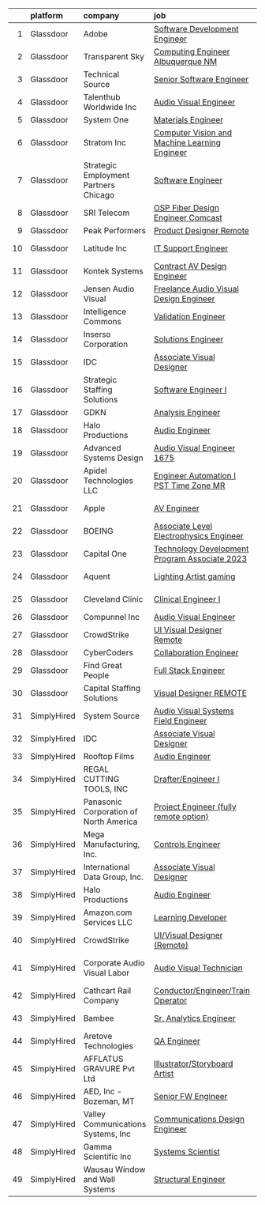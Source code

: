 

|    | platform    | company                                 | job                                                                                                                                                                                                                                                                                                                                                                                                                                                                                                                                                                                                                                                                                                                                                                                                                                                                                                                                                                                                                                                                                                                                                                                                                                                                                                                                                                                                                                                                       | update_time   | location                   |
|---:|:------------|:----------------------------------------|:--------------------------------------------------------------------------------------------------------------------------------------------------------------------------------------------------------------------------------------------------------------------------------------------------------------------------------------------------------------------------------------------------------------------------------------------------------------------------------------------------------------------------------------------------------------------------------------------------------------------------------------------------------------------------------------------------------------------------------------------------------------------------------------------------------------------------------------------------------------------------------------------------------------------------------------------------------------------------------------------------------------------------------------------------------------------------------------------------------------------------------------------------------------------------------------------------------------------------------------------------------------------------------------------------------------------------------------------------------------------------------------------------------------------------------------------------------------------------|:--------------|:---------------------------|
|  1 | Glassdoor   | Adobe                                   | [Software Development Engineer](https://www.glassdoor.com/partner/jobListing.htm?pos=130&ao=1136043&s=58&guid=0000018224b75659a37af178f29b41df&src=GD_JOB_AD&t=SR&vt=w&cs=1_f65aafaa&cb=1658473371693&jobListingId=1008020185152&jrtk=3-0-1g8ibell2kf0q801-1g8ibellhghqh800-d58036db31795b1c-)                                                                                                                                                                                                                                                                                                                                                                                                                                                                                                                                                                                                                                                                                                                                                                                                                                                                                                                                                                                                                                                                                                                                                                            | 24h           | San Jose, CA               |
|  2 | Glassdoor   | Transparent Sky                         | [Computing Engineer   Albuquerque NM](https://www.glassdoor.com/partner/jobListing.htm?pos=103&ao=1110586&s=58&guid=0000018224b75659a37af178f29b41df&src=GD_JOB_AD&t=SR&vt=w&ea=1&cs=1_823adeff&cb=1658473371689&jobListingId=1008015048303&cpc=FAD720BB8CCCB15B&jrtk=3-0-1g8ibell2kf0q801-1g8ibellhghqh800-527aba170354194c--6NYlbfkN0DAwgduWqBP7ymGN-lTADpinz2i-23XbRAyg5ywqS-MDfYRIU0B2snN7-Gbrq2bbKXPeYscNOediQJxIrrKsXyAK3kLd2jdt048bQALXiUXUwImFaBM-DOdcO2xYP0TOisoCu3LDOSAtQNZ5w5kvI3sz-Z9DQQPLSSPILCKKYzp7Z8IR37CeATlxZZRWqxxRs9QeyXyznR_8pkQA6D4mwK4ufOyRkHDNTxO90npiEG1UnuvLlqAiYbSC67GOot3_knf40nRMptwnoxSWTC5YO8gKtYTvZ7gpn6rGFwGqLd9A7Jt0AyJhrqRDMFHWHVlY1knVxovGp6-Ktp3elfSwagj0mbw3evXh1nBuhCRiKDoh2Cei2qlML1-zHpps6Dqt-Dlc7X_xfnXuOYRc_5RhQht-_Qf-08BUyK8iB0dlPOdtjYqQyVLopEHDnuq1CJuhD30NuFzGO30l8bszPTuHnYqBiezxzAZ44TxchyXamSf1EjTBf6Wzp-qhUcp5ixfoCK0JPV15J6SYl0Vk80MlmqG)                                                                                                                                                                                                                                                                                                                                                                                                                                                                                                                                                                            | 2d            | Albuquerque, NM            |
|  3 | Glassdoor   | Technical Source                        | [Senior Software Engineer](https://www.glassdoor.com/partner/jobListing.htm?pos=122&ao=1110586&s=58&guid=0000018224b75659a37af178f29b41df&src=GD_JOB_AD&t=SR&vt=w&ea=1&cs=1_4059a0a9&cb=1658473371693&jobListingId=1008011852375&cpc=334ABAF5D42DC775&jrtk=3-0-1g8ibell2kf0q801-1g8ibellhghqh800-9208b1db3321296b--6NYlbfkN0BVHAVbyk02xtdsekdlTrE-4sTi7dv4b3jkPrZBtDRpMmX6F-ebl-7PLX6xGoiR0jj5hHti75rVNxiXIhQxPq7rfEx0YBY_r3soCGLPvfta31cVDGqgShr1Are7u7D2VKlyjCaObNGV2OJUQ3pnADU4pYQ1S-n8UtS1TTjPORce0l6jN4R25zbxuOrrz3XUVFrsFH1naJ6l7nXgqvlMii2kaA4wJ3nKsIC05kSGhxW5ox-_vSd17DAjSQ8AxuqKk-qgnAW-qVPClrwiQq2VpLaqBa8r_pHoUXs3aWqmDeqEYksHtU8u2OKkT2irgPMBHPD6KxICbbaW3N3Yk35A_gz3H5KXq650r4vfphVRRPYPzjV6R-XYNR0JbUocqUT89b9rn-uyw8oe_XCylqOd68n0Aak-i9uYkh-7xpeq9cZ1ktqeBf5JJRuheV2MDmqwt-2a5wPRpVlL4KBEBnKi7mIDiYenPAlhWO191CdZTJfy3IwZ_E0toUDzNWft3BZAdbA%3D)                                                                                                                                                                                                                                                                                                                                                                                                                                                                                                                                                                                                         | 3d            | Remote                     |
|  4 | Glassdoor   | Talenthub Worldwide  Inc                | [Audio Visual Engineer](https://www.glassdoor.com/partner/jobListing.htm?pos=123&ao=1110586&s=58&guid=0000018224b75659a37af178f29b41df&src=GD_JOB_AD&t=SR&vt=w&ea=1&cs=1_decdba16&cb=1658473371693&jobListingId=1008000688025&cpc=8795CF9063CD573D&jrtk=3-0-1g8ibell2kf0q801-1g8ibellhghqh800-c1d0c260fac26604--6NYlbfkN0DpwFV3tuw9vFlML3xauMsT_S9XsNg3VdZNHiuyFzGFE3ciwNCiWa1qTVbJP6xa3o3SiE7kSzpb_mMUGlzcqjxVlt9FBtZPcnYB_qo4ppMqZX69khtSbZ-d0anmaMDwT10aypIn4OmqiZUm8rNL9FWH7XB5YZc2tJcY2fiGON4Np7bbwGgBxOROqtV0WG-NkUcUTSnyu9rlwweCY_JQPgCV43zu1io_NaTZfevM8BYhFwxHm28OW-5sOSKT-HX7TkViblErOe7kefQe3har-SkX4_JhlV0kQWglXnSKs7DUBK9eNQuUruKoKbboQrJzy4o_DjXrIyWCeR1dpdYZ2lA4GZcGqAm17KYUkv-aeoLCNZ8iDZXBjqLz2dPs23VsaYQlbdqp7JP7Cljy44IZRqugY_v5hn1wmK7nFL-woY-7fxk7PfTVhRZZ2_ZQ_yZ0NjC5uhhVdoxCG_G4umLq11UdCtkrtBpvyNQ7bZRpcBO045sImuccwzC8fhjD1yLW2sVnRnkbprpt1A%3D%3D)                                                                                                                                                                                                                                                                                                                                                                                                                                                                                                                                                                                              | 9d            | Newark, NJ                 |
|  5 | Glassdoor   | System One                              | [Materials Engineer](https://www.glassdoor.com/partner/jobListing.htm?pos=117&ao=1110586&s=58&guid=0000018224b75659a37af178f29b41df&src=GD_JOB_AD&t=SR&vt=w&cs=1_383b8c37&cb=1658473371691&jobListingId=1008014989859&cpc=FD1C1DA32C38CFA7&jrtk=3-0-1g8ibell2kf0q801-1g8ibellhghqh800-90c7386a8f706e51--6NYlbfkN0AXtvPDqDev6liskt-h_3vAUEMM26GmMOlWYCAn-kvNiXycd5WmzglIHi5nf_bG_WtUXbj2CHriW1UqQ_Wv0AgUKKy-9jq-bf8WcWv5OXhC-OMOv9EQcP7rI6D664sP6fh80fXKV-glVKTXeqgnHmmLVxlSU61HM6J20e4w5-6IIozMYfLHGE9acGQ_srLmKUABEr1MqBPHEkZImMjWjUsgC2MegovEy4lfuxkbt4u07oUeF9tOXYKDYaD_IGxsz0QRRPCM1-vxXdKOy6CiZdjlNCwIfNZrbRVwIAXZpzH5gPnrGM3f23X7ujJqlf8EIsoW00MplcuLoT0thgjAMIsEY9L-odysCyNhQPEDeEMjVKKjOuQnWtB9LEENSVOkdAaSJJ5ysNVqe9PDisvA5JR01-KPydZP2ltSqHPE8vZlxmvYoaLf1FnGpYILEL64SvSOlMi0uF0RmxpLN1agaS7_AxGhT0yM6wZWUgv1LjHPZzvTntnfrW4ykc2ZWAlFTXU3cNkTawxifaLrlHXJlP6bWx-xEEwHX8uFtfoR_mtDLhDD7wgu118cxSLq9UqfnIA%3D)                                                                                                                                                                                                                                                                                                                                                                                                                                                                                                                                                    | 2d            | Bellevue, WA               |
|  6 | Glassdoor   | Stratom  Inc                            | [Computer Vision and Machine Learning Engineer](https://www.glassdoor.com/partner/jobListing.htm?pos=113&ao=1110586&s=58&guid=0000018224b75659a37af178f29b41df&src=GD_JOB_AD&t=SR&vt=w&ea=1&cs=1_a5ed1636&cb=1658473371690&jobListingId=1007997722081&cpc=9908D8D4413DBB8A&jrtk=3-0-1g8ibell2kf0q801-1g8ibellhghqh800-4b643d52aadb7cbe--6NYlbfkN0DHq5cS7_NQY_ZldJLemQnyJLq4g1PakK2IK7lNmBZOqlX4lWGeIayHoS6eVjMnCoMz6j7oXkvRzoVTt6PtW5Az9ZHQCcLZbYJqKkaBVeOb8T467X7fZHHOYo0Qzez9xnSQCWJ67ndDbrLpTVXzvEWYR8jh5m0Vn05KW0tQ3qVs_BJXvM5Z9CchOztAd9t2N1ZPD8s_lkc54GqUsbtqygBqxVyQXjiZY13hUNmUM031aCSE7QjDFaIGUk1u0Cgt2FLt9qvZYRY43Md-k1N2UBukVBRTjzNHZaQR8pMBiZpilNC1D_d7LjgU1xeHUsT9QS9Ed2o96di_c_8_wISrryt7RVh_R04uIefQhvIxTN0ICLUtgVGCOAt5QJ_0wI463ecpqG8PPBjSS2uXLZrK4V1vaUXwdKLJHesT4jPa48_601szL4hD0s4kNFtbneF8VUZH7cruaooEMr6-kqQHivJ5QYlWTjp5pgo5XP7N1McaMc5FEPMmVtiwKT4z9jkQH38Q82jGIeIdghkZjEV5wGzL)                                                                                                                                                                                                                                                                                                                                                                                                                                                                                                                                                                  | 10d           | Boulder, CO                |
|  7 | Glassdoor   | Strategic Employment Partners   Chicago | [Software Engineer](https://www.glassdoor.com/partner/jobListing.htm?pos=105&ao=1110586&s=58&guid=0000018224b75659a37af178f29b41df&src=GD_JOB_AD&t=SR&vt=w&ea=1&cs=1_e6ce3551&cb=1658473371689&jobListingId=1008005290496&cpc=923E3B470662C757&jrtk=3-0-1g8ibell2kf0q801-1g8ibellhghqh800-f9b122109228111a--6NYlbfkN0AEgitr2lGK9-2Owk_bCXKkX9ldcvmrRzAzunryDtq0mljxA2NIyC10GUheUeY9KB7z7DAJmaLOzV7M5HUF6sH-YaekoisB72hHiMww_Vxt4qLPHEBRN-jJ0qnBkvAL8uuN-j1If3yHaNwNbpeJr65cC-nsKE8kUrwN1QrKc_OxvUb1TWW3PmzMOPneBGIEERP2eQImtjjt2r3tgkvTDjW1Mf7w4cMpHXpiyHgftLFSrdyEdVPmLSG0B0dz9baRrEgz9sFgZGrUUxx8RmNTW2DeuqsGac_XTRs_N7TLcuTGjX3QibRsJx67c1aldawtXPWhT5nnRaZA0K8Lf23Rvgen1VHOCIruITCykBaTZzFQzV_PzwysJ77Q8HS1Fl5cPK51-2hW4WLrHGCV7ryp6JO29hNTlE84IBt6RdT8w22Z3L01jQWYaO9GF6KzdfOj7YfZYtW9T_xlkF7P5jPJB2riZ69fWbUYAsLryJ1UV2smdW-dzBN_WhNQSbYJvDcZw8Y%3D)                                                                                                                                                                                                                                                                                                                                                                                                                                                                                                                                                                                                                | 7d            | Illinois                   |
|  8 | Glassdoor   | SRI Telecom                             | [OSP Fiber Design Engineer   Comcast](https://www.glassdoor.com/partner/jobListing.htm?pos=112&ao=1110586&s=58&guid=0000018224b75659a37af178f29b41df&src=GD_JOB_AD&t=SR&vt=w&ea=1&cs=1_f1409100&cb=1658473371690&jobListingId=1008017427410&cpc=FD1C1DA32C38CFA7&jrtk=3-0-1g8ibell2kf0q801-1g8ibellhghqh800-8651b136c1b3ed52--6NYlbfkN0ASox8HY7fHhqRCv4hkUtVh8gjFDbM8jCSTur-O6PD715wUk0B0t4AHUJnDHRUPYkEZi8kU_PlgYMXgf-f_QDRwfq7MlpHm6_1bks_Wr7fiwQxRt4P0W9otcay1BNSVR4tQVq7NK5zafbGIIBTOrlJbbq112swTJO28eZII7bsnQWLKFofDlJBeRQqOwJMbr8m1xwMMFd_tFHpNnuiteQ-zj0pfFBS-WhkrQ1QN2e6UDF5qA-7snZSg6pc6ILLVeNg0uBkwcvSvgFq_Rjg4ncUk5FnfsAGVfHWGnp8CijVHEvSUGgvDnFaiOCmvYpZS-55UkScWXnswMU_AactxOj1PRJQ1oAdZ1U9C30JcSbn3dlV5mQmoM1Bhz8KbXhryYTlYRtiVBX2y-W5X_lobtMZVgzoH1hHbbhLU3e7JtVarNIyfX8lnNBIg4uO1oH1jba3N5MZxFrlKBOMpqu3tr0_ktCZ0J-xt9WCnoBQvpkBXikIhX6ccHJqeBrfw3C6hT0zHqXVYi3ys8001zKwzeZUuQQ_0PsagbfnQ36aDMALwbmDRHly0q3vAzAjLraTA9JsFgtfWpY0ROIBvDveplVLf0kZuLh84yJ_NvJmj906V2A%3D%3D)                                                                                                                                                                                                                                                                                                                                                                                                                                                                                | 1d            | Remote                     |
|  9 | Glassdoor   | Peak Performers                         | [Product Designer  Remote ](https://www.glassdoor.com/partner/jobListing.htm?pos=119&ao=1110586&s=58&guid=0000018224b75659a37af178f29b41df&src=GD_JOB_AD&t=SR&vt=w&ea=1&cs=1_37a254ea&cb=1658473371692&jobListingId=1008020430278&cpc=C4A69CCDBB3B9599&jrtk=3-0-1g8ibell2kf0q801-1g8ibellhghqh800-5b207fdf8f4dbf6e--6NYlbfkN0AX_4CYIvWFVA435E2RDot9sX-OlR2KTHdLRUP7CmfXrIXs_xUKOR6jRoFT4FW3Lv06ErwGOQwPKf_fH5oxbsGvLRNe5Cnhh1W59CwN4ewH2v1qXojJE6qEVrWzHMrkAiT3wlF4Bm5K0gYi0yogsYqU0fPndZ0P8FKjGKMFz16Io1CORQnQMBV0qm7y6zgzkCVjBltHZdXWgBbpbriqkPKU9GmNfmYxlrhZtixHsGegYfuYS8exuOGPv0VX7gIG6NShjXPrKyBYpBe1KqnaZTJBDnKgFvJxj-u_EqabV0Fu_tTHwtEcOTB_cW0qqZRVcrI0Ba5_5BCjNstupKffnqYvJHTpnCJoG0Nj9ucA_xehx6RJiMaBujFt1OX3huu25FxgBm1XdeTqBxP9Cjf4554l7foLvzmv008uFFPXUV7Z42ygdpOxqx-JfS7PuBQ7ZjGt0ua4asPFkBDzAa3NOYMx7Rro-vFDunTLXVhEp5rYWqiybuXRslMDHcsaos1_wjUQ4TIkv024SQOCK7wOpQEz)                                                                                                                                                                                                                                                                                                                                                                                                                                                                                                                                                                                      | 24h           | Remote                     |
| 10 | Glassdoor   | Latitude  Inc                           | [IT Support Engineer](https://www.glassdoor.com/partner/jobListing.htm?pos=127&ao=1110586&s=58&guid=0000018224b75659a37af178f29b41df&src=GD_JOB_AD&t=SR&vt=w&ea=1&cs=1_aadc859a&cb=1658473371693&jobListingId=1008011851782&cpc=3BA4CE39D5B5DEF5&jrtk=3-0-1g8ibell2kf0q801-1g8ibellhghqh800-53008a699198e315--6NYlbfkN0DHl9MnwPpq1bbpPHgKt1JoxxtgUYxcPgpGa7590zZ_bSO6C83MMtUscRZ8bkrEfXsJ-zf2zrL30GhvlPkphklobUWUc-pIaVkgHFMcvJhua_IEUVbJHz0R3ShZvCu8JVLK0FjEN9-S3UAkPlJZDEoE2wFTlj5xj_XtjktqxlhLYJBXZl-RcN_bJeaBOx2M5C7TOv_mOA8-x7w7xqox2sqZSmsyV8PckotSvMFjVnpFRQtigyqbV0e5lZkrmmzDL4fa4cgL4kO7RotfVfqVvGxcNmOfhbYGSTWkFeqibCn3WSQljjT0c2Lt4d6SztzqlI4G6ENd-8WJ8ynyqNDQTHrrCsB2AXQ8KmH-VPU0VbaXyIg-mqFis7x6JEERxbBbUDfHZZu36gQveRy-5Z1v9Sr6S8sLDTAEkA9Nn2weL0r9yotj8giQqwu4B11ngs1PsUG1NvK3AuEOmcpnB341-h7K6rmhY7g-l2zSuda2HSeevrC6p7IpVMeNknBk0uQ94qA%3D)                                                                                                                                                                                                                                                                                                                                                                                                                                                                                                                                                                                                              | 3d            | Rockaway, NJ               |
| 11 | Glassdoor   | Kontek Systems                          | [Contract AV Design Engineer](https://www.glassdoor.com/partner/jobListing.htm?pos=107&ao=1110586&s=58&guid=0000018224b75659a37af178f29b41df&src=GD_JOB_AD&t=SR&vt=w&ea=1&cs=1_5940389d&cb=1658473371689&jobListingId=1008014886987&cpc=42BEC95245890617&jrtk=3-0-1g8ibell2kf0q801-1g8ibellhghqh800-a546212c94420692--6NYlbfkN0CfuwjoGl7GPnww22KG_qH1VxV-pg5CMIAqmERtwLeL8ycF7ceNQdASQTPxp4jgWWs-M0t45tF99RZCP-Y69a4reENeISWqKk45DEqGx3JramItH2_VZp6X8Qyg9Tmz2oq7QvAbYeaYMFsouQnIxVpKHd7RjwBwsnf0ucVB8jFLm9A5fsBFqXubL2-APHTB7dOO0t3KIx-Xdgl0RRIG7TtEnLkfJsOZanclL6RhkTTwc14DAW-QF-bzZQ8zhCDbbCDLPRRr3Qk_L4gYc1ns0wWRWrwF1zzQvZKRxzTMBCRYL0uowT8Krs-KVD0b1CR8aXDsU2xa7iABginkvFZU68x7oAz3E0My7uHdjCw7i-HcuJlMLUQMbjFT_I6A5fkurYC04aY09gTkx4ouVFlLyESrZVJylANMIKp6Eahh3Fkd8EkIbICUehRLDj8mP8hu4jOK3OacqQ7O8-ItlQoiHaspaLtSC7XIsqcoGKJKw2sLJPeq-EmshSmFpXCSB5pORoLXL5ZdZWVtUA%3D%3D)                                                                                                                                                                                                                                                                                                                                                                                                                                                                                                                                                                                        | 2d            | Remote                     |
| 12 | Glassdoor   | Jensen Audio Visual                     | [Freelance Audio Visual Design Engineer](https://www.glassdoor.com/partner/jobListing.htm?pos=106&ao=1110586&s=58&guid=0000018224b75659a37af178f29b41df&src=GD_JOB_AD&t=SR&vt=w&ea=1&cs=1_40d45e94&cb=1658473371689&jobListingId=1008008655393&cpc=FA84DF7EA1EC2398&jrtk=3-0-1g8ibell2kf0q801-1g8ibellhghqh800-2b26840a77cfcb6f--6NYlbfkN0B91O5vKeJxR9_hxmDa8e6Q5G1GjibsWHgJn1skfYlPwkAXe845tnLEvoI6XuF0eBIBIhcz0HPUIe79UujOZBVd63yv6bxa1aImQmynUaNewE95G793KRTOknt_ThP5QTrQDOUmd5gLH-22R2jo_gzJCrI3Bf2XfHqThDx0q7NMMsUMDd3ajSAC3ZreR5MhGkiaD9p19RSEURrCux4GzYDxxjImTs07tr4fISbRpfFzp96lXvij1WyeSw06IjAJaLWKPa_ssZyFH5y-6lf-EFFDfjbtGilWTIV9I-SrTN4pKit21751IV4bScRBZ1jlIuedLM6-NZ_OTk_gMSpm21XnDaa-hU4LDmiBWMTr6Ig0sE-GwPXasa74b4c-Sl9XPRdI4ADWxioo54ukkDcC-H8hmxvbprOUrxX1PlP5_jWXGr881lnMomOPsHQB1dtUCLbye7j_2DsFuFU8PRPt0GU1p-pSdt1XQDO1F4jjgbt-tNle4xsFQGKV2vNCd7eLWjgCbkewR9HkHkp9TLQUU-Phi6_9kZI895U%3D)                                                                                                                                                                                                                                                                                                                                                                                                                                                                                                                                                           | 6d            | Remote                     |
| 13 | Glassdoor   | Intelligence Commons                    | [Validation Engineer](https://www.glassdoor.com/partner/jobListing.htm?pos=104&ao=1110586&s=58&guid=0000018224b75659a37af178f29b41df&src=GD_JOB_AD&t=SR&vt=w&ea=1&cs=1_f7088e18&cb=1658473371689&jobListingId=1008012538433&cpc=F4EED0218A761C36&jrtk=3-0-1g8ibell2kf0q801-1g8ibellhghqh800-8880a2d5a8b09fcb--6NYlbfkN0DeXU0vMxLyKhfauY-dgUBa_3v1DHLtGGo4EP_Dl8CiY3vcLdlFpMXd0O9VuEXxL1iZ2L2Jhc7D11ee2axo0SSDvd8YtN4AEeRZvCIXJyz_GPkszm6vjh-0c6lg0brChkyE1H6tm2houh2HhErMohg6zCSuMZhGna8wcwLYTqGq-TUJ7Mu5iWKd0OqnEawaGjlq1agiTwH-A9VNOk1EGRAZUkV5VZSEcrmxEbx1PTcghsc57IENvRPbPzMyy0nhWEZ0WhmRwVzpDyvN0-tZioXoYXrOJbx3mKNIipA1R3F89sMfc6v6-XjpXlAHm7dsDvAYBdImI_CvGZTJMFkZN3OyA4ifSU2Hp-S4KTHMXdyl7oZTOwKSehrOHm2UF4y8sgbTlmP9q9chlyPhtxOn3Q9RYJuVt_p3VEQyyAGGQu3NIU_qILK5uxl5izsAAh7rlr8yfq1wvX6h5CK24T4hcsgqLJWPiTQAB8vJ5C2k4CND4r-TZLLbICpjj-nXMBMBfEFA8_JySyc2cA%3D%3D)                                                                                                                                                                                                                                                                                                                                                                                                                                                                                                                                                                                                | 3d            | Remote                     |
| 14 | Glassdoor   | Inserso Corporation                     | [Solutions Engineer](https://www.glassdoor.com/partner/jobListing.htm?pos=110&ao=1110586&s=58&guid=0000018224b75659a37af178f29b41df&src=GD_JOB_AD&t=SR&vt=w&ea=1&cs=1_91172362&cb=1658473371690&jobListingId=1008012184970&cpc=F45C15D234B746DE&jrtk=3-0-1g8ibell2kf0q801-1g8ibellhghqh800-46d849cf90e33f5e--6NYlbfkN0AhiSM97uR0krGOtPwy-oJfyqALAy3Z2p4nx349ctn7U6gK7HywQ3ssJXP1yJ5ULVYRkoJT9wKFlirtd992B5FslD1dIHOmXkQZ6PEUFfqEJEpfTDTWwx5npuU5QO4oALa_LmFiA9Y9ZpxujmqnkaGSGmQlxudQBSSKhy0tYsfOx2P4eTgtIJKqPGdmiexHYSvn1A8r6pKrFBLCdvBWIO4tYJ2stgyc5_8hqpTak_je0J4v8j_fW6YZLxQSfOc5FUozyGxQPcV_TOos1kFCRV09UlGZ2uqniv0w1bLiFvy1hATw4yLEPPyeC5zd2FTbxQSYDoDuQNzwSNFVbiT0eTcfMkdZ-Q1dMxIs2_pcNNULWScd_IHPLvr0ABqSSE_K3OedyGSP4tVbcvQ1sfg3pCdlRZ-gT7OMkn-gvABlz2niTFlyvBAjXhbfabfBmnwkN35E35Wn7CFm7K3eayr9lObS6vZp1nDrHNCOXexyW46G4pck3vHM-k4djZaXEJgZYxo%3D)                                                                                                                                                                                                                                                                                                                                                                                                                                                                                                                                                                                                               | 3d            | Remote                     |
| 15 | Glassdoor   | IDC                                     | [Associate Visual Designer](https://www.glassdoor.com/partner/jobListing.htm?pos=128&ao=1136043&s=58&guid=0000018224b75659a37af178f29b41df&src=GD_JOB_AD&t=SR&vt=w&cs=1_722104dd&cb=1658473371693&jobListingId=1008020722617&jrtk=3-0-1g8ibell2kf0q801-1g8ibellhghqh800-5ef7b3fbe1f94d73-)                                                                                                                                                                                                                                                                                                                                                                                                                                                                                                                                                                                                                                                                                                                                                                                                                                                                                                                                                                                                                                                                                                                                                                                | 24h           | Remote                     |
| 16 | Glassdoor   | Strategic Staffing Solutions            | [Software Engineer I](https://www.glassdoor.com/partner/jobListing.htm?pos=125&ao=1110586&s=58&guid=0000018224b75659a37af178f29b41df&src=GD_JOB_AD&t=SR&vt=w&ea=1&cs=1_15f9fc24&cb=1658473371693&jobListingId=1008020007345&cpc=47CFDC01B3F81FAC&jrtk=3-0-1g8ibell2kf0q801-1g8ibellhghqh800-2befd1622f695032--6NYlbfkN0CB4h_TpqywgMPZecH4V9H9bCqyxawBCNsXMflKEtNjwA0LJe5LPGl6AoOzdau3U3uwMzIvTSQx_kyc1wSWG8LVlzgTfc2g4LeOlmiv3uqPpyZpXZqoWiXLYM-PexyGCp8oepRLVDfZJvs9A_hvizKoQqlVCfAzoF3_LLVRVqdAcwXDG9q3Bn_paQlaXiRYj_BAeLxvWcPoJtnufCj_X2o627oU1q_RfcB6Gn-uyHSAC1oil698GJWFnRwAet_SJ5L_oVhdMgEkCxx3-ZhWtnt0GTxR0Z2PFyJttTgrT3W7SSInDpMdv6AJySvVou_Y8M9zCkGFN752jbnSPVp_tiU3Bc7gv983Ii4DXiKYTrFISpcEalqIyvhF4EBbg6NZh0pO1V5eHFP6_QFPgFK8XJo5TcvNZPWxBoClQDdVj2cwFv9qmAeH3p2u1K2xquIy0BUKi7xhi4mMWeA-TcqQzfjyHJ33nLn4UMW6MtU3gqqpUp2iSPe248EV4PCw3RVB1pJDJpDVBGGgAQ%3D%3D)                                                                                                                                                                                                                                                                                                                                                                                                                                                                                                                                                                                                | 24h           | Saint Louis, MO            |
| 17 | Glassdoor   | GDKN                                    | [Analysis Engineer](https://www.glassdoor.com/partner/jobListing.htm?pos=116&ao=1110586&s=58&guid=0000018224b75659a37af178f29b41df&src=GD_JOB_AD&t=SR&vt=w&ea=1&cs=1_67f81fe9&cb=1658473371691&jobListingId=1008021056549&cpc=47CFDC01B3F81FAC&jrtk=3-0-1g8ibell2kf0q801-1g8ibellhghqh800-f0eca3c0c4c66e37--6NYlbfkN0A57XGms1TCGdSYvMZk-KBXSoGY3ElX1dFrDOLABjVSM5mSf2WBMOppSWeAeUQg-9WlkEiTLRhMAUriAnA08vs0C0P9OwU-ldcxzmgj5fSJZ8Qr61oewAJWd2CecpSxseYULfb0DSQxPRT6HwAoS8h_tg6V4XHs6DijAnPJXfuhLhdcym-rd0Ty70uww3u3fQT7-W714qDUvwRy47wea_FiATKDIVq4VoMu_h_lbcwR2C8k2LSIyTzec-a3vbDoFGgy4WocbQJSgFfg18iExJ4Y6Ep2dslaFvFzSPzEhIdNFZlpGtb1xZGvqlb033VCiRp2KJRPdpESjkX_IjH3PgLsqOek644CyKfkn_1b6Dz1dz_Hvijs56sX2r8gPW_dz3x-6zjoVQQfExuL-bPM37IcQ4AFrDrnpqQU-oB5KhgkKt7R1G4bLwxrSel55mF1i2WNourNl944w0oZjqNjahE4WHMdD1tmFQbFcPpNgR_QbWZTHup4AUnZ8kpRoP-7sUMNZsRnPNz37A%3D%3D)                                                                                                                                                                                                                                                                                                                                                                                                                                                                                                                                                                                                  | 24h           | Tempe, AZ                  |
| 18 | Glassdoor   | Halo Productions                        | [Audio Engineer](https://www.glassdoor.com/partner/jobListing.htm?pos=111&ao=1110586&s=58&guid=0000018224b75659a37af178f29b41df&src=GD_JOB_AD&t=SR&vt=w&ea=1&cs=1_85b18a3a&cb=1658473371690&jobListingId=1008015033912&cpc=75B6770C194DCF89&jrtk=3-0-1g8ibell2kf0q801-1g8ibellhghqh800-66344b39c1648170--6NYlbfkN0DZZww-p_mr8GWlqIRBY21Wjl_Fk3kglyx5_HcxykVqwaDFSJjVlUl4SCmDWBly_AThIxt-d2Ac-E3CGtxPty3MM8GBfToLumm6yYjnHD8YAIyf3ctYdpRa4tizI8BkBRdRNP_8Ljldeb8Rs8UYrkIV8Jqiugy2o5is-Rpbor5-fjFqRrMbyFA2cYxqy9JE6apttkdMxrXOp3PGDTxyc3r6IIykS2yo5H2JV_QT8yINjQcufCW2BdyRVDWj4sYEkMoXgYlwy5tppcgBUA66MnOQ7ueL-4pdlmRqLPgy5hNTIlBpOXPinhgNaq3wJes2QLyD5kQKiCaSFsJjoDTAC2n3gorgVRB7Bk9_lj6n3M6iA4ELH1Pe0ehdUhaKNsQ32u1Tm8RpCuoPaNvp44tuquaKrayOW5GiPg3DYqdSi0bYpuEOMQN5fA5BaVHV6pLe1ztri55vpiSXBnSn2QOJ6GGKzh73q3oWbrnKNTrNZPPRZzP5BHwxXb-3)                                                                                                                                                                                                                                                                                                                                                                                                                                                                                                                                                                                                                                 | 2d            | New York, NY               |
| 19 | Glassdoor   | Advanced Systems Design                 | [Audio Visual Engineer   1675](https://www.glassdoor.com/partner/jobListing.htm?pos=102&ao=1110586&s=58&guid=0000018224b75659a37af178f29b41df&src=GD_JOB_AD&t=SR&vt=w&ea=1&cs=1_a699193f&cb=1658473371688&jobListingId=1008013000580&cpc=4BE37DAE121B9405&jrtk=3-0-1g8ibell2kf0q801-1g8ibellhghqh800-53856959d38fb972--6NYlbfkN0DdLn5tXN_RiyJSiFodarGZFJKa8s6F6AK0THPBWp05MQAviCpm5lNzEF6gD3DTAf6n8aeNrhHR59c6f01ZkzNNOYyicUjSDHyP8w7Fb6VcMKrqCkZijDoa-nn-rz3ZJ99wKyrCzIIz8Z3mQTlp__DDH6aEsf9LKIFSJxB72VypXDNZyuLvxURcqWxMEjJHbMVpaQ2o8cGMD7-KVEjEIlVGJOvv0YZrnF7d-a1wCDzdPzBCp7ipcxhQh_gmXrw31WefeSvfSOI4PD68xpWsaU9I60gaN63Q8KSpYpwBQ4nvAZu6pEIYhUPzx-J2VGRGV2LdFAJnx5086Ore5Es3KqGVEabZex4I8gHBdrO5eAq0qHZWPw0v4N66nki2hPiiDL9KFOsvyQ2x7A_Jh5Mk8aGsLSeIwWldt3czmgt48kDavD0_etyF6iwie8yBsn6BeSxkdrS88J4AiZiuX25jgv70xc3R0zjdduBASAqvLbjGY1YxIVpeJJWC5fSfKvH9Jgln452PCfkpXg%3D%3D)                                                                                                                                                                                                                                                                                                                                                                                                                                                                                                                                                                                       | 3d            | Ocoee, FL                  |
| 20 | Glassdoor   | Apidel Technologies LLC                 | [Engineer  Automation   I  PST Time Zone   MR ](https://www.glassdoor.com/partner/jobListing.htm?pos=126&ao=1110586&s=58&guid=0000018224b75659a37af178f29b41df&src=GD_JOB_AD&t=SR&vt=w&ea=1&cs=1_44ef6402&cb=1658473371693&jobListingId=1008019470521&cpc=8795CF9063CD573D&jrtk=3-0-1g8ibell2kf0q801-1g8ibellhghqh800-94c14b0037764776--6NYlbfkN0C-xuqgdbktDILJoi_o42Ntwte-sxNwJl4lq25EOjgqY9QdTvxhiZuU73FoiVdnOk4z5_sD9fypLXPGv8mAKi4Ij_p-uH1-K3VaNqio9iHP9YpGd-ccfYuQ5VpScGLkD1t7l-Qh1Gl8CauF3JEld-urFZc9MBtEH_qUqtp04aynNHzny-uzfkfAOqplNWea6Wowm9mePSUmzVUMVXaJdzQ_m5GrpbCBQ1qTvgmPhThagEH1aJsDwUrA4o4-9iSk1tuwhOAUyk67X3IN_43rYCjdLFqaYeyz_G0ycGeJ4-cifxf_d0UxoLqogNI7lX-Loe6i_iDMsu7XsG19Xw39uBJZv-shTNpGtH3GB0bF2HQcHT7XIFnHl6nVXEt841QJ21d0zQKM49c2q8unRRN4Xrv60rVJ3CP21mLSfPjUhlooynFnLn7F05auNDutwMMyJ72HKApWzxY2xXC90F-8vE4AVj8k_6odl4mxqV8IG_6-F3FIUVX_q8E_OwfLgfIsV3qvk0HTQGhurA%3D%3D)                                                                                                                                                                                                                                                                                                                                                                                                                                                                                                                                                                      | 24h           | Remote                     |
| 21 | Glassdoor   | Apple                                   | [AV Engineer](https://www.glassdoor.com/partner/jobListing.htm?pos=114&ao=1110586&s=58&guid=0000018224b75659a37af178f29b41df&src=GD_JOB_AD&t=SR&vt=w&cs=1_b71e7f2c&cb=1658473371690&jobListingId=1008019302500&cpc=AC285F3A3ECA6BB0&jrtk=3-0-1g8ibell2kf0q801-1g8ibellhghqh800-3536138c47a3af45--6NYlbfkN0BvKrLyj5gPmtZO9T8euul8TCxuuKNOtzRJOomxnwSEodTz2Bc-sPZlFpP0h5lDivqxI-fK3-TlM2d2NxbYzXrISUOO51adM8tR7S16T4-o6xp5C69GDmo1jQK3XTAHIECzea6A9N-63PN2l8ezoGldBBcClgVny3GMqf-J4g_eFXOnP9biFYdAPQ0GWy-iLUoTzRo7xmtHnn56c75UFCZVkdPsAzM0qw3Kyreb-HnbWYmfcIuNDH_VyDrqUTxcTA9Woo-_bvLOPy-KJ9GgQTX_VXAYpODAw7wV4pEuKndQTckvrgcAt61NnQDY3d0zZptTknrnES2BFmmPLDjg8slUyYfkgPQslmR210_Gn8OnIyXe3DaUlvnHJCjFyjDhxQsgzA-mDoC6fYUdFGu1NMSJrBLSiFXUjLxkjA-CzIu6aWiR1U5Duxksr7jyINnX5v1UeV9It1TIREYpwYBUf1dWjKaORmpUY7k6AM_Z5xHA2zso39EsPcGKExtwEBieMrhc_SNmss1Y2MqY4JHYlDz9EkzxnW5ePUo3fg4QWSAfDAVH5qJ7VWnm-0hj48Z4tJfjfkUUvrR5xy2XW6ZBERAgJz3U4RW73nIIZyr3HOcziStXpf2i265FHY2Bi41BukjjgyPRz9MZYGS9M9tSiePaMDCyCbmOQlkO7HCSqa5_GJEVteq7jZD5wlELiS5jqwNOc8R3yQtX_xjwrNd_FtpfWbwMW3J7KGSE8pRtyqDgVx_66yD9wLvTOmV0Y27t8bX9qyhHeOTFHQ_BvFYoDAjmzG-nRqvLXIqQqHbxipyK3LdK_LeNyBzYjn7eg8a55uyQFfTJJGf_f3M1PVEbJsTw5__LFVInolQbEhoXAFx5jLbbz5U0JDuB_NRKNFJvQpGaDwJZGYhWLD3rZeq-QeTCzd5Pkdunse4xuhJhX1bNHwjVwzkPJXv8)                                                                                                                                                                         | 24h           | New York, NY               |
| 22 | Glassdoor   | BOEING                                  | [Associate Level Electrophysics Engineer](https://www.glassdoor.com/partner/jobListing.htm?pos=109&ao=1110586&s=58&guid=0000018224b75659a37af178f29b41df&src=GD_JOB_AD&t=SR&vt=w&cs=1_44fc1882&cb=1658473371689&jobListingId=1008020537483&cpc=9952A63AB06E78AD&jrtk=3-0-1g8ibell2kf0q801-1g8ibellhghqh800-0ac48eaa5184f8a6--6NYlbfkN0BddK4H-tsabPiX3BvkwhvbvP4OkLNzlRX6egXJy9Hb11ERhvpR4KXHOGIJSt-F4Ema088Mm_o-W3k9OG8OGPGKVSceT1k4uJDW87YA5faafKBY_XxMGPszVX8PQb78eTTDTbRXZcOKc1Q2DJThdMkRmvvBD138YcUJbg3zQ9s3EgD105bWt_Movc1zY8gzpi-w6MGBvVQFEFI6hR2hdrccWPST5n7Z2ikv9Oxmof2xbsyjBE8RJU5YvUVvSIbHMn3yvIu4C8bZfh20o1Bkaocru9CoL4WaamGssQk8HC-8GCYIV13XtVG5hhvcdZdDZff6EfUAMEIeQbn0FOOgSTB4xonLCnO7pIXrAgZBDweoFjEGF_3XA9uWLMbil-bN91DgKLaUAQOnnSAStUA-32wbrsSo1NZZTI06eRjBUWxLLGpn7hugoV4M)                                                                                                                                                                                                                                                                                                                                                                                                                                                                                                                                                                                                                                                                             | 24h           | Tukwila, WA                |
| 23 | Glassdoor   | Capital One                             | [Technology Development Program Associate   2023](https://www.glassdoor.com/partner/jobListing.htm?pos=108&ao=1110586&s=58&guid=0000018224b75659a37af178f29b41df&src=GD_JOB_AD&t=SR&vt=w&cs=1_1805b178&cb=1658473371689&jobListingId=1008021072736&cpc=5E31031E1AFF45A7&jrtk=3-0-1g8ibell2kf0q801-1g8ibellhghqh800-11a5c4a6071e2758--6NYlbfkN0C3j_zLGvpMLCdiZ0WC46XqVTA1VMZzOzKXPhAXwYlrNb9EbKZEg8x0tL4Jn_n-27XLKrYu0fCdy8erAbA0Kl3oFchqY65h8MKgopg38AEbgbRYLZGxVcedw5fZa6Ipz5-3uqH5Yfj8a784bivwZx5WbI_Mcx7lDyeLKozvJaAloZuhRFIbwVAVAtAt76jKOzPo9lBAvuKK706c10RKQjg9jRXmd5-ILlSSK7X5mOIh1hS2lNQ8t5bRXui2Uqy98BqX8HdvFbkOvFVLQD-ddYNnd5yqmDJelEvkwUCWHw0GCbbuM5cxCnddhjaSH9Wo2wuYxHEDRkW3pr5MMzM51jdzYOOUoFBeIlaMdoRS9i4fcIoo6kX7N8EpkkeD4Hq3XIagHEah5AtHs4WctSuzO2DyzeSaReIEkTm7D5fWJYEY20Q8lmY9GDh0)                                                                                                                                                                                                                                                                                                                                                                                                                                                                                                                                                                                                                                                                     | 24h           | Chicago, IL                |
| 24 | Glassdoor   | Aquent                                  | [Lighting Artist  gaming ](https://www.glassdoor.com/partner/jobListing.htm?pos=120&ao=1110586&s=58&guid=0000018224b75659a37af178f29b41df&src=GD_JOB_AD&t=SR&vt=w&cs=1_bdc3d799&cb=1658473371692&jobListingId=1008012676272&cpc=1CBFC3E34E2A31FF&jrtk=3-0-1g8ibell2kf0q801-1g8ibellhghqh800-f341b21f200986a5--6NYlbfkN0DMrcEu7yrtATojKJA7cEzGQ3FdRGWLh0CZQInL4ECGI9gD0Wolx9R2v-Aex0-GK06IR-bjFvjEHMXZOaQ5iyvMOX2o-ZavnwjSDCy-yLmI7QrRCKKKWQhOYX0OyhtyBdjzyIDc_lEUUc-tJ1j7P04w-guAtevEPkKrF-iH2eoM_mX0eMKfQTlaVa7szw4Kxyf4J_7WsETA2dMPMPKswr_kROaJzLdsRu_Og23zycAoOjUawkeXixUb5hLjlVUKkO9aic4NhTIrNWGBMON_jG0lQmE4ljEPvnQyKdtVgns9S1-NLInh0wHwR-PPMphKXlDF3ket85iode2XyA4WKIlYKa0e7tYeeShT81_cVrP6rUWe__7UNReo90fAIXVdvPhc4sJGtAPK6o5lTWG3do878_abN6EZiBPGQtbkEstqiFo-x-dPHVZQpYOFoeEFCf4RXDB3mBGLlA%3D%3D)                                                                                                                                                                                                                                                                                                                                                                                                                                                                                                                                                                                                                                                                | 3d            | Redmond, WA                |
| 25 | Glassdoor   | Cleveland Clinic                        | [Clinical Engineer I](https://www.glassdoor.com/partner/jobListing.htm?pos=101&ao=1110586&s=58&guid=0000018224b75659a37af178f29b41df&src=GD_JOB_AD&t=SR&vt=w&cs=1_435e033b&cb=1658473371688&jobListingId=1008021157767&cpc=0AA81D6BA510F07A&jrtk=3-0-1g8ibell2kf0q801-1g8ibellhghqh800-174801077d7de84a--6NYlbfkN0C5LwhsFvxxYuaaBkcCJhJoBI5Ry3ivGRzlACbnlj2AkMQDaL25DzZ8C2fJzM5bxUvYMMJx4wbJPdfHTO7TEiWgMX511dLF0VwMjSiVnbGV2hEcaGYHs8O8c6nw1WXD3d2BkNDNuBrfb82fPp3KhNWXye4uSl6ymrZruuYxUSE16EzWMLeM2StA-QyVoADpEpN5-aCHp3NDa_KgHJ-1CgdEDhg13UjMDOxwypuWID7rgpIdR4Y6fvPa98dYVZdg5xtkKBjHjlu-gtkoqQL0nRbmkXCGe8xQNWMbR6539IQtGxaYIXeySsQOZCI9zLyTKiuJIMIHyMYftpJBPch84fCfOcJbUvlezARS6KwkO2o6LA2kAiZbbaEfWb4pGhdFT1qgq4TXsQTrMHhz3rbWKEnYtJ2uhcs4yuIS6XEMlPiifPxmKcFBDJFSnhgYBansZ4sXSJ9xBfvrOOKe6pg5SP4w1Ka2rcaLZjVTjTDwhvgK748k9KvdODFlU1rBw4Yxt6y7M0ArpHisUMXLOiqxnHVUJ974OtkP3YhK09ELhGrBT_cNILDZHxbU8p_Jz8L8gdZqAMwvKLaR4GL8SZ2RBUZ48nwYVLYuyLkyfiNH08WCme5XNEv5W09rkQJsdX6vim7EYHGVCBN3C2c2p29vYZuOmf1s9XGk-7KmLcuwCtPiUL9sRcf7fPsKxswhLiRDL6LNvNE8ZUhxte9bs17GGke-pJRhnv2AIsn8gIIq7wM7Nzsv0qPoj9mrQO2ue955sGGuHduBFcQmqgPoNOdt4JfeTKa2SZBFI2fDWJJkoeV-sm1UQD6Jvp9nwEzTseGDtytvcb5KUuCwr0TgPFQmwHsXCLaYHWsRmEKztf3AQF2sOhyA8Wj9kUgX7YU_PJ5Ymei00HGcBgOGoUb5vD6hPOPzmGA8v6jSNpH5efx6nDqgX9Q6pD_3kMQu-aHvqdQxlsZWTOUYCPi9rR9tSMhXm6mXRI9WP3TFodFKlIzLn6Mi9JZ6Pe9pUX2XRR_3lzpCWhcKbviSQGCnBRdjl58z3XOHYb8la5-YPXLFfwqMs3ccWwNpoiaAjSuH-tuSuGUnT6CaQ0mHniJDxs-MKGvj-uEk) | 24h           | Cleveland, OH              |
| 26 | Glassdoor   | Compunnel Inc                           | [Audio Visual Engineer](https://www.glassdoor.com/partner/jobListing.htm?pos=124&ao=1110586&s=58&guid=0000018224b75659a37af178f29b41df&src=GD_JOB_AD&t=SR&vt=w&ea=1&cs=1_6d28ab25&cb=1658473371693&jobListingId=1008019842264&cpc=654405A9B1E0A9F5&jrtk=3-0-1g8ibell2kf0q801-1g8ibellhghqh800-c68b5416a4a26e2b--6NYlbfkN0DU7hgtDhmC-fI0i-N7DqaBmluWfFdS70gHoSazL13xmbRt9lTYaO5of6LIa3z4s1O0G-f_XCIawSwOeVB2ntAwIzI6Q77NQhauDw1v8UX80pZeIeMlz1HFmt7ZQj831QthQdutA4Wmqp_XW1fwGlJG0O2X6T1Ouot8tq-tn_RJ7hkQxHQCWzgJmJXazpl2ENVm_wpVMOvn1iFlsGQVQ9oesjh7LKNPaSUnj9Mez7Yn0xlC_Efd9I5a-dq1ylgI1rjkgDRqUQZeLeH7rhCxLO4yXahUENJq9UKVweemz4V1EQpcJBr-eorhZoMCUxW4jXI4fMfCpjUknC8eQa-v0greaesvHwVDJtCE_U1sSNgFO_Ai9keASiHG4MyFhVzB0HVMI1ceFSgTC1c2J6XKfy9BfoLpe3cwH55-2B3KRIzIncdGkyMk4BVQOCacPA-X_lEyeWaf2GD3nh7cIh7FL3AyuVU5JgB8T0TeLjl2YygfAZJaiiykgMiUYQ5dYY-Wm3YE1T1-3mR6qQ%3D%3D)                                                                                                                                                                                                                                                                                                                                                                                                                                                                                                                                                                                              | 24h           | Boston, MA                 |
| 27 | Glassdoor   | CrowdStrike                             | [UI Visual Designer  Remote ](https://www.glassdoor.com/partner/jobListing.htm?pos=129&ao=1136043&s=58&guid=0000018224b75659a37af178f29b41df&src=GD_JOB_AD&t=SR&vt=w&cs=1_aa0ac6bd&cb=1658473371693&jobListingId=1008005239713&jrtk=3-0-1g8ibell2kf0q801-1g8ibellhghqh800-799866f077c4d91d-)                                                                                                                                                                                                                                                                                                                                                                                                                                                                                                                                                                                                                                                                                                                                                                                                                                                                                                                                                                                                                                                                                                                                                                              | 7d            | Remote                     |
| 28 | Glassdoor   | CyberCoders                             | [Collaboration Engineer](https://www.glassdoor.com/partner/jobListing.htm?pos=121&ao=1110586&s=58&guid=0000018224b75659a37af178f29b41df&src=GD_JOB_AD&t=SR&vt=w&ea=1&cs=1_eb22e3f9&cb=1658473371692&jobListingId=1008020843575&cpc=FA84DF7EA1EC2398&jrtk=3-0-1g8ibell2kf0q801-1g8ibellhghqh800-30861467a709c89f--6NYlbfkN0CpFJQzrgRR8WqXWK1qKKEqALWJw739KlKqr2H-MSI4eoBlI4EFrmor2FYZMP3muM2vSDmKt-3o5oeU5kwd8wAOdvT2FjZWirVURmeRn_9d3h4qonHrcKUB00rxFtvJSivR27qSbi3AAtd1UhbZ4L-BLzCgE3cLHlRVn1QWlrpGfVDgubMVcfKs8LTcoo0TUtEwPE5u7UIO-8jyyN9zmSEMCP5b_nudZIXMt2KR5TTcryfrvkUo7mbt1D7IvzTjhnjzB5q1GfArYGqZiIsknmXVvneshw37Q4GZJCbOgIOAT5FFleJTf_BaTJMzionVJWXCC5MuV_KSdpmnMaqHN8OncsqGDEqbP48ptgUyzmuO5QsO2t7re-o1QhP4jW0x73e69wMUg0u7PvAamUCsGTjIN1_mm9gv_hYmmESb1V0BXlmNlJBH8OMEq30tqbchnWldPkU5dtPjsAWs59QO2R_N8p7qVs4H58dS7tzHPR5YzwDaCrB6nr6grpmWJsr0X6YREQ1r3Jis8I8xYOiS-H-e7Zyg2nimm2Pve1m3K2B2pMNbBCf5LF-vdrvOK1r2BAneQY1u9VvvRZj7V48F6MbaClFzzI-TLxzEqh2S2FqTj5VVEMLVh8w1wHqE7ngYF2aTq8HOkEqv52XoXmamOZoIreEdUY8oPNWQOix68QxRlPzpfOTsanEXXzDYkzFxPmfaD-ZwkiGpaf1SAnWVFifPBZZja7kCULvmxkbSHeqcBD-ljCslDTC7aR43CV-ziCfvyPNobJcnK1P8xhSaSnUPLEO3MyZJ7u6ygtZORa_vyI9ehPU4yQJQJ07ldmw4fUn_DQQKR2yFjFfTUcAfHspW7cLQffEMopAJ9ChVI6rd8XEWO6BsMEP3bk-CutXr5OottjhdQW6MIdBZVkEx9CFSTiTjdLzYu8RI-TIT3cPveSeJKdgnb-1qt7int9xq2Yv2oPf-TiVx12I0ohwdNkt-5LrPOgPBbw4pSj21t0ju1g%3D%3D)                                                                                             | 24h           | Boston, MA                 |
| 29 | Glassdoor   | Find Great People                       | [Full Stack Engineer](https://www.glassdoor.com/partner/jobListing.htm?pos=115&ao=1110586&s=58&guid=0000018224b75659a37af178f29b41df&src=GD_JOB_AD&t=SR&vt=w&ea=1&cs=1_2c8a7e5e&cb=1658473371690&jobListingId=1007997608736&cpc=3BA4CE39D5B5DEF5&jrtk=3-0-1g8ibell2kf0q801-1g8ibellhghqh800-81110c879b6f9a3d--6NYlbfkN0AB_wwm9c7mTJ6mF64Z4C4YaWvUN0ue2WMj8uKqDGvbSUpQdFC8tKXzAleKNXG88hYqbhdu5OgK3s6S06o6e9kROcZ0p9G3l1zppEyrdsPDZNnLLsQ91Ot8FL94NgDegTH9gsp_OvUxFL_XX2y3wpnntBQy4LSBZ7Wa8i5aPwxLIiP_0BVy41oEaZ1hd3tWIoan0LI1-HzYqwSpVuGAEvn6x6dbhcQloR8rZxqKWML9KMynQWdAvByDHZIiynUCsc9FtUQVLoAZUTHd6iP5x5eNrMyE-aoZl7ozWZ_fO7vo3_1SBBYZYgRsuBUyKNKfcdQHRplN_6u7I3H7XepMCSH5ASlunVAhsSyCvvdsoxQaVhzPbnl-JXMtkNeCy9u0ifFI6X3TkwropGZstLJ0XUgFNvsC8flUMITlVHM5mct4l8TLbumI5h0p-JDb3LWR6tKqfAOAILAUG1nr60UY7rr_RBHfqdPIvTEwQeFDJijeC58TSD1d--ufegu4XQsKbNY%3D)                                                                                                                                                                                                                                                                                                                                                                                                                                                                                                                                                                                                              | 10d           | Remote                     |
| 30 | Glassdoor   | Capital Staffing Solutions              | [Visual Designer  REMOTE](https://www.glassdoor.com/partner/jobListing.htm?pos=118&ao=1110586&s=58&guid=0000018224b75659a37af178f29b41df&src=GD_JOB_AD&t=SR&vt=w&ea=1&cs=1_9c585e43&cb=1658473371692&jobListingId=1008020606131&cpc=AC285F3A3ECA6BB0&jrtk=3-0-1g8ibell2kf0q801-1g8ibellhghqh800-8d05ca1c3eee9e76--6NYlbfkN0AHXq2vAVwR3IH7wgnTMdWCa3HguypIXx0DFudX-u0zu6XSU0N9gDGCMsnO9yvyAfOF5aEsSyeU78o6xlcfEn1OqMZeAXP26H07jpAXBxLH7MImjw94Vc5wl9j24mCsReRXv0ftLnyae4hV3eajRMzR_qmAmdQZQuNfMZEX5FTgvtnopjwJ0oCZ3_zxHSwxWCgNoHdQCtHGC-QRn0OT7JQbbFg5CmrQkP7YtbqcvSUEyTOl2MugDSgHozjQiabLdCsJYDEfuD3w4M_PUBeLYetKoPz6LV1uKIA1IqcwW8-oFFti7YS4uZs7v-ke8eYlGBLAPuyjUaCRcRDFixNw5YdVhbGT_F5U8WrDtM5eeKI_HnkZ4OXrkojRTv54kY57dzSXATcH-DX2grDc7uMdXz_rXM486vUgLvy8tEkoG7HtVt1Efk12KrzdAQZuMEVz7G8y05oANCUzTn1i_bJ4gFuZahDv-rSE-xjNS848FaT9dm9SPigtD9Srb7jzYpcvBuo7C85PbPP_3w%3D%3D)                                                                                                                                                                                                                                                                                                                                                                                                                                                                                                                                                                                            | 24h           | Remote                     |
| 31 | SimplyHired | System Source                           | [Audio Visual Systems Field Engineer](https://www.simplyhired.com/job/xVBqUv_Jb7WJWKXZWvKMDvPPRs-yjpNF3jAs9pIqje1SIoBa9tk9Yw?q=visual+engineer)                                                                                                                                                                                                                                                                                                                                                                                                                                                                                                                                                                                                                                                                                                                                                                                                                                                                                                                                                                                                                                                                                                                                                                                                                                                                                                                           | Recently      | Hunt Valley, MD            |
| 32 | SimplyHired | IDC                                     | [Associate Visual Designer](https://www.simplyhired.com/job/zi0ptExrT4JIo-okGX0uqg9swJnINNFnIKag3eOdLBvyF38JXnoNFw?q=visual+engineer)                                                                                                                                                                                                                                                                                                                                                                                                                                                                                                                                                                                                                                                                                                                                                                                                                                                                                                                                                                                                                                                                                                                                                                                                                                                                                                                                     | Today         | Remote                     |
| 33 | SimplyHired | Rooftop Films                           | [Audio Engineer](https://www.simplyhired.com/job/6J_QMIk6tHxx5jlR5Uth2LuY5SXToFDWy8dNgUy8qNkoH5gs7F9o9A?q=visual+engineer)                                                                                                                                                                                                                                                                                                                                                                                                                                                                                                                                                                                                                                                                                                                                                                                                                                                                                                                                                                                                                                                                                                                                                                                                                                                                                                                                                | Recently      | Brooklyn, NY               |
| 34 | SimplyHired | REGAL CUTTING TOOLS, INC                | [Drafter/Engineer I](https://www.simplyhired.com/job/WfS0fI5l4Ujh8p0oPBq7KPV4tnd7S7ht7My-q7XDW4ayIUkz_isGXA?q=visual+engineer)                                                                                                                                                                                                                                                                                                                                                                                                                                                                                                                                                                                                                                                                                                                                                                                                                                                                                                                                                                                                                                                                                                                                                                                                                                                                                                                                            | Recently      | Loris, SC                  |
| 35 | SimplyHired | Panasonic Corporation of North America  | [Project Engineer (fully remote option)](https://www.simplyhired.com/job/Ohk1ohMDHIVneaW_x7DVYwWloYA7UyztWgBIaxcww9TyX-GtChiDmQ?q=visual+engineer)                                                                                                                                                                                                                                                                                                                                                                                                                                                                                                                                                                                                                                                                                                                                                                                                                                                                                                                                                                                                                                                                                                                                                                                                                                                                                                                        | 8d            | Newark, NJ                 |
| 36 | SimplyHired | Mega Manufacturing, Inc.                | [Controls Engineer](https://www.simplyhired.com/job/A-PuLvSL_MSX4LQRH98oIWQQrXj2TQ7eGS_jFvpYgV-Fy8o4GRfiNw?q=visual+engineer)                                                                                                                                                                                                                                                                                                                                                                                                                                                                                                                                                                                                                                                                                                                                                                                                                                                                                                                                                                                                                                                                                                                                                                                                                                                                                                                                             | Recently      | Rockford, IL               |
| 37 | SimplyHired | International Data Group, Inc.          | [Associate Visual Designer](https://www.simplyhired.com/job/Q_JbnNjumblAw6k4uiqJSP_gbWr0B6QOlA9JJV34js7FAxu1JbUn_A?q=visual+engineer)                                                                                                                                                                                                                                                                                                                                                                                                                                                                                                                                                                                                                                                                                                                                                                                                                                                                                                                                                                                                                                                                                                                                                                                                                                                                                                                                     | Today         | Remote                     |
| 38 | SimplyHired | Halo Productions                        | [Audio Engineer](https://www.simplyhired.com/job/r25qTyPtmMJ__1PN1O46M_mvcQl1D56NLDlq2ezFgJTae6m_wNijLw?q=visual+engineer)                                                                                                                                                                                                                                                                                                                                                                                                                                                                                                                                                                                                                                                                                                                                                                                                                                                                                                                                                                                                                                                                                                                                                                                                                                                                                                                                                | 2d            | New York, NY               |
| 39 | SimplyHired | Amazon.com Services LLC                 | [Learning Developer](https://www.simplyhired.com/job/_ML4-UC18h-vLgZvK8ELrmhTNGnt8lCy2lfByPgqU3pxDGyR8RYing?q=visual+engineer)                                                                                                                                                                                                                                                                                                                                                                                                                                                                                                                                                                                                                                                                                                                                                                                                                                                                                                                                                                                                                                                                                                                                                                                                                                                                                                                                            | Recently      | Remote                     |
| 40 | SimplyHired | CrowdStrike                             | [UI/Visual Designer (Remote)](https://www.simplyhired.com/job/o8Nvrhk9F8lenBx6b7AC0C_6d5p_5ZQZqCNkaELGz0M3Jv0KXlyELw?q=visual+engineer)                                                                                                                                                                                                                                                                                                                                                                                                                                                                                                                                                                                                                                                                                                                                                                                                                                                                                                                                                                                                                                                                                                                                                                                                                                                                                                                                   | 7d            | Remote                     |
| 41 | SimplyHired | Corporate Audio Visual Labor            | [Audio Visual Technician](https://www.simplyhired.com/job/Z4pxjqnwlbV0ubglZNjq3sWruBZAWyLzkAX8nQWLgCd1S4pIH1qKzw?q=visual+engineer)                                                                                                                                                                                                                                                                                                                                                                                                                                                                                                                                                                                                                                                                                                                                                                                                                                                                                                                                                                                                                                                                                                                                                                                                                                                                                                                                       | Recently      | Nashville, TN +5 locations |
| 42 | SimplyHired | Cathcart Rail Company                   | [Conductor/Engineer/Train Operator](https://www.simplyhired.com/job/1lGnQGIh0zb4YeIwNJKod2w_1QUgsWtENYMTlovc2HKxl9YUgWqtfw?q=visual+engineer)                                                                                                                                                                                                                                                                                                                                                                                                                                                                                                                                                                                                                                                                                                                                                                                                                                                                                                                                                                                                                                                                                                                                                                                                                                                                                                                             | Recently      | Roxboro, NC                |
| 43 | SimplyHired | Bambee                                  | [Sr. Analytics Engineer](https://www.simplyhired.com/job/ZZXhaUcM0LBlNJs4mwREP-vrcd3Aj71umRs6e1mRMMTe34b2atO5RA?q=visual+engineer)                                                                                                                                                                                                                                                                                                                                                                                                                                                                                                                                                                                                                                                                                                                                                                                                                                                                                                                                                                                                                                                                                                                                                                                                                                                                                                                                        | Recently      | Los Angeles, CA            |
| 44 | SimplyHired | Aretove Technologies                    | [QA Engineer](https://www.simplyhired.com/job/JM7ttRwarI3j82fv991v2y1jyEO7tg-DJXrcP0y-aMQQ4BGuRt7qJw?q=visual+engineer)                                                                                                                                                                                                                                                                                                                                                                                                                                                                                                                                                                                                                                                                                                                                                                                                                                                                                                                                                                                                                                                                                                                                                                                                                                                                                                                                                   | Recently      | New York, NY               |
| 45 | SimplyHired | AFFLATUS GRAVURE Pvt Ltd                | [Illustrator/Storyboard Artist](https://www.simplyhired.com/job/3hWfT3a4tUFg4oH4quVpAV5P60ZY3SgpyN-SYuttUpCB66pl8iMTOA?q=visual+engineer)                                                                                                                                                                                                                                                                                                                                                                                                                                                                                                                                                                                                                                                                                                                                                                                                                                                                                                                                                                                                                                                                                                                                                                                                                                                                                                                                 | 13d           | Remote                     |
| 46 | SimplyHired | AED, Inc - Bozeman, MT                  | [Senior FW Engineer](https://www.simplyhired.com/job/zINmUZXgScoXXgS_gyiF3t60esMGL8VWIM8nJ8Kv2CvxPHXAK-fHew?q=visual+engineer)                                                                                                                                                                                                                                                                                                                                                                                                                                                                                                                                                                                                                                                                                                                                                                                                                                                                                                                                                                                                                                                                                                                                                                                                                                                                                                                                            | Recently      | Bozeman, MT                |
| 47 | SimplyHired | Valley Communications Systems, Inc      | [Communications Design Engineer](https://www.simplyhired.com/job/AUo7E07w2klkxUe_MpJEXKAe3q6D53g2ij9loL_ldPaRLYQDHOrlRg?q=visual+engineer)                                                                                                                                                                                                                                                                                                                                                                                                                                                                                                                                                                                                                                                                                                                                                                                                                                                                                                                                                                                                                                                                                                                                                                                                                                                                                                                                | Recently      | Chicopee, MA               |
| 48 | SimplyHired | Gamma Scientific Inc                    | [Systems Scientist](https://www.simplyhired.com/job/PDWdyjpM5wtOoHm8GbOot34XUIkZL9izEQx4inJCRZcU_LaF-kbm0A?q=visual+engineer)                                                                                                                                                                                                                                                                                                                                                                                                                                                                                                                                                                                                                                                                                                                                                                                                                                                                                                                                                                                                                                                                                                                                                                                                                                                                                                                                             | Recently      | San Diego, CA              |
| 49 | SimplyHired | Wausau Window and Wall Systems          | [Structural Engineer](https://www.simplyhired.com/job/7CELBNMXWKLIm5lgujfJ4k8xI1lAqEDegpCLJhQmGdfFyYuLp7N2sA?q=visual+engineer)                                                                                                                                                                                                                                                                                                                                                                                                                                                                                                                                                                                                                                                                                                                                                                                                                                                                                                                                                                                                                                                                                                                                                                                                                                                                                                                                           | Recently      | Monett, MO                 |